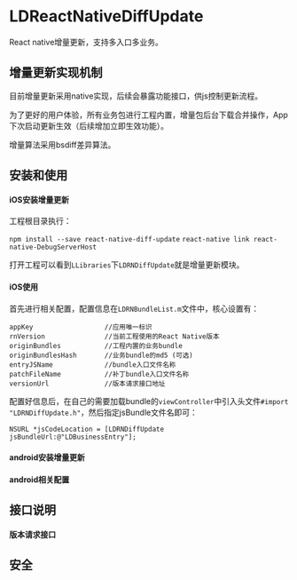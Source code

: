 # LDReactNativeDiffUpdate
React native增量更新，支持多入口多业务。

## 增量更新实现机制

目前增量更新采用native实现，后续会暴露功能接口，供js控制更新流程。

为了更好的用户体验，所有业务包进行工程内置，增量包后台下载合并操作，App下次启动更新生效（后续增加立即生效功能）。

增量算法采用bsdiff差异算法。

## 安装和使用

#### iOS安装增量更新

工程根目录执行：

`npm install --save react-native-diff-update`
`react-native link react-native-DebugServerHost`

打开工程可以看到`LLibraries`下`LDRNDiffUpdate`就是增量更新模块。


#### iOS使用

首先进行相关配置，配置信息在`LDRNBundleList.m`文件中，核心设置有：

```
appKey   				//应用唯一标识
rnVersion 				//当前工程使用的React Native版本
originBundles 			//工程内置的业务bundle
originBundlesHash		//业务bundle的md5 (可选)
entryJSName				//bundle入口文件名称
patchFileName			//补丁bundle入口文件名称
versionUrl				//版本请求接口地址
```

配置好信息后，在自己的需要加载bundle的`viewController`中引入头文件`#import "LDRNDiffUpdate.h"`，然后指定jsBundle文件名即可：

```OC
NSURL *jsCodeLocation = [LDRNDiffUpdate jsBundleUrl:@"LDBusinessEntry"];
```


#### android安装增量更新

#### android相关配置

## 接口说明

#### 版本请求接口

## 安全




